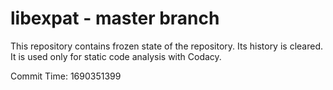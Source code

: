 # libexpat - master branch

This repository contains frozen state of the repository.
Its history is cleared. It is used only for static code
analysis with Codacy.

Commit Time: 1690351399